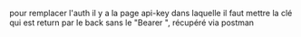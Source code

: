 pour remplacer l'auth il y a la page api-key dans laquelle il faut mettre la clé qui est return par le back sans le "Bearer ", récupéré via postman
